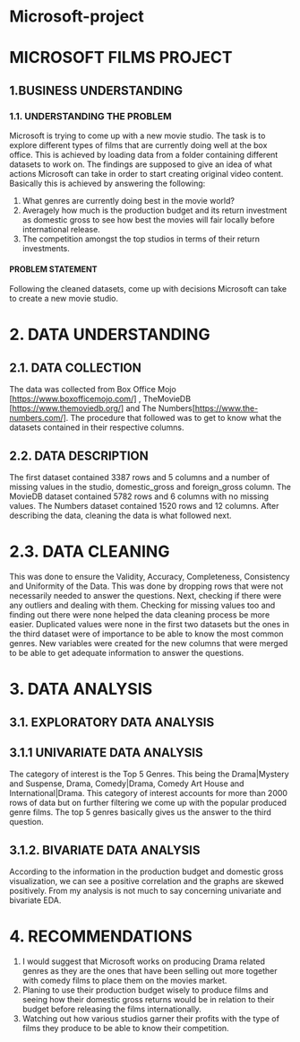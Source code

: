 # Microsoft-project
# MICROSOFT FILMS PROJECT

## 1.BUSINESS UNDERSTANDING

### 1.1. UNDERSTANDING THE PROBLEM

Microsoft is trying to come up with a new movie studio. The task is to explore different
types of films that are currently doing well at the box office. This is achieved by loading data
from a folder containing different datasets to work on. The findings are supposed to give
an idea of what actions Microsoft can take in order to start creating original video content.
Basically this is achieved by answering the following:
1. What genres are currently doing best in the movie world?
2. Averagely how much is the production budget and its return investment as
domestic gross to see how best the movies will fair locally before international
release.
3. The competition amongst the top studios in terms of their return investments.
#### PROBLEM STATEMENT

Following the cleaned datasets, come up with decisions Microsoft can take to create a
new movie studio.
# 2. DATA UNDERSTANDING

## 2.1. DATA COLLECTION

The data was collected from Box Office Mojo [https://www.boxofficemojo.com/] ,
TheMovieDB [https://www.themoviedb.org/] and The
Numbers[https://www.the-numbers.com/]. The procedure that followed was to get to know
what the datasets contained in their respective columns.
## 2.2. DATA DESCRIPTION

The first dataset contained 3387 rows and 5 columns and a number of missing values in
the studio, domestic_gross and foreign_gross column.
The MovieDB dataset contained 5782 rows and 6 columns with no missing values.
The Numbers dataset contained 1520 rows and 12 columns.
After describing the data, cleaning the data is what followed next.
# 2.3. DATA CLEANING

This was done to ensure the Validity, Accuracy, Completeness, Consistency and Uniformity
of the Data.
This was done by dropping rows that were not necessarily needed to answer the questions.
Next, checking if there were any outliers and dealing with them. Checking for missing
values too and finding out there were none helped the data cleaning process be more
easier.
Duplicated values were none in the first two datasets but the ones in the third dataset were
of importance to be able to know the most common genres.
New variables were created for the new columns that were merged to be able to get
adequate information to answer the questions.
# 3. DATA ANALYSIS

## 3.1. EXPLORATORY DATA ANALYSIS

## 3.1.1 UNIVARIATE DATA ANALYSIS

The category of interest is the Top 5 Genres. This being the Drama|Mystery and Suspense,
Drama, Comedy|Drama, Comedy Art House and International|Drama.
This category of interest accounts for more than 2000 rows of data but on further filtering
we come up with the popular produced genre films. The top 5 genres basically gives us the
answer to the third question.
## 3.1.2. BIVARIATE DATA ANALYSIS

According to the information in the production budget and domestic gross visualization, we
can see a positive correlation and the graphs are skewed positively.
From my analysis is not much to say concerning univariate and bivariate EDA.
# 4. RECOMMENDATIONS

1. I would suggest that Microsoft works on producing Drama related genres as they
are the ones that have been selling out more together with comedy films to place
them on the movies market.
2. Planing to use their production budget wisely to produce films and seeing how their
domestic gross returns would be in relation to their budget before releasing the
films internationally.
3. Watching out how various studios garner their profits with the type of films they
produce to be able to know their competition.
